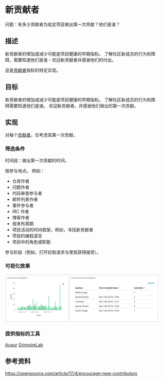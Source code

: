 # 新贡献者

问题：有多少贡献者为给定项目做出第一次贡献？他们是谁？

## 描述
新贡献者的增加或减少可能是项目健康的早期指标。 了解社区新成员的行为和障碍，需要知道他们是谁 - 欢迎新贡献者并感谢他们的付出。

这是[贡献者](https://chaoss.community/metric-contributors/)指标的特定实现。


## 目标
新贡献者的增加或减少可能是项目健康的早期指标。 了解社区新成员的行为和障碍需要知道他们是谁。 欢迎新贡献者，并感谢他们做出的第一次贡献。


## 实现
对每个[贡献者](https://chaoss.community/metric-contributors/)，仅考虑其第一次贡献。


### 筛选条件
时间段：做出第一次贡献的时间。

按参与地点。 例如：
* 仓库作者
* 问题作者
* 代码审查参与者
* 邮件列表作者
* 事件参与者
* IRC 作者
* 博客作者
* 按发布周期
* 项目活动的时间框架，例如，寻找新贡献者
* 项目的编程语言
* 项目中的角色或职能

参与阶段（例如，打开拉取请求与使其获得接受）。


### 可视化效果

![GrimoireLab 的新贡献者可视化](images/new-contributors_1.png)

### 提供指标的工具
[Augur](http://augur.osshealth.io/api_docs/#api-Evolution-New_Contributors_Repo_) [GrimoireLab](https://chaoss.github.io/grimoirelab-sigils/panels/git-demographics/)


## 参考资料
https://opensource.com/article/17/4/encourage-new-contributors
